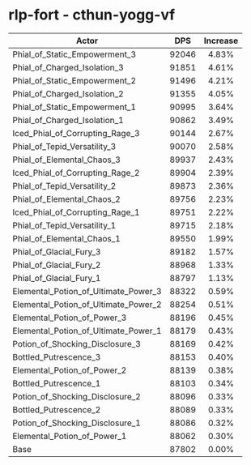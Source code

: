 # rlp-fort - cthun-yogg-vf
| Actor | DPS | Increase |
|---|:---:|:---:|
|Phial_of_Static_Empowerment_3|92046|4.83%|
|Phial_of_Charged_Isolation_3|91851|4.61%|
|Phial_of_Static_Empowerment_2|91496|4.21%|
|Phial_of_Charged_Isolation_2|91355|4.05%|
|Phial_of_Static_Empowerment_1|90995|3.64%|
|Phial_of_Charged_Isolation_1|90862|3.49%|
|Iced_Phial_of_Corrupting_Rage_3|90144|2.67%|
|Phial_of_Tepid_Versatility_3|90070|2.58%|
|Phial_of_Elemental_Chaos_3|89937|2.43%|
|Iced_Phial_of_Corrupting_Rage_2|89904|2.39%|
|Phial_of_Tepid_Versatility_2|89873|2.36%|
|Phial_of_Elemental_Chaos_2|89756|2.23%|
|Iced_Phial_of_Corrupting_Rage_1|89751|2.22%|
|Phial_of_Tepid_Versatility_1|89715|2.18%|
|Phial_of_Elemental_Chaos_1|89550|1.99%|
|Phial_of_Glacial_Fury_3|89182|1.57%|
|Phial_of_Glacial_Fury_2|88968|1.33%|
|Phial_of_Glacial_Fury_1|88797|1.13%|
|Elemental_Potion_of_Ultimate_Power_3|88322|0.59%|
|Elemental_Potion_of_Ultimate_Power_2|88254|0.51%|
|Elemental_Potion_of_Power_3|88196|0.45%|
|Elemental_Potion_of_Ultimate_Power_1|88179|0.43%|
|Potion_of_Shocking_Disclosure_3|88169|0.42%|
|Bottled_Putrescence_3|88153|0.40%|
|Elemental_Potion_of_Power_2|88139|0.38%|
|Bottled_Putrescence_1|88103|0.34%|
|Potion_of_Shocking_Disclosure_2|88096|0.33%|
|Bottled_Putrescence_2|88089|0.33%|
|Potion_of_Shocking_Disclosure_1|88086|0.32%|
|Elemental_Potion_of_Power_1|88062|0.30%|
|Base|87802|0.00%|
